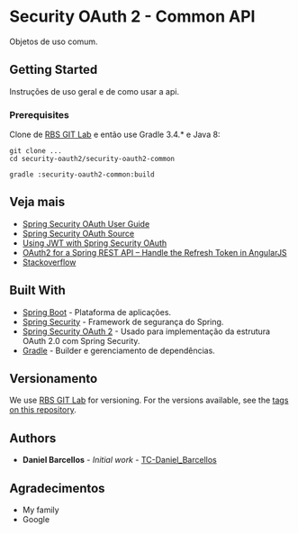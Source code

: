 # Security OAuth 2 - Common API

Objetos de uso comum.

## Getting Started

Instruções de uso geral e de como usar a api.

### Prerequisites

Clone de [RBS GIT Lab](https://gitlab.rbs.com.br/rbsdev/security-oauth2) e então use Gradle 3.4.* e Java 8:

```
git clone ...
cd security-oauth2/security-oauth2-common

gradle :security-oauth2-common:build
```

## Veja mais

* [Spring Security OAuth User Guide](http://projects.spring.io/spring-security-oauth/docs/Home.html)
* [Spring Security OAuth Source](http://github.com/spring-projects/spring-security-oauth)
* [Using JWT with Spring Security OAuth](http://www.baeldung.com/spring-security-oauth-jwt)
* [OAuth2 for a Spring REST API – Handle the Refresh Token in AngularJS](http://www.baeldung.com/spring-security-oauth2-refresh-token-angular-js)
* [Stackoverflow](http://stackoverflow.com/questions/tagged/spring-security+spring+oauth)

## Built With

* [Spring Boot](https://projects.spring.io/spring-boot/) - Plataforma de aplicações.
* [Spring Security](https://projects.spring.io/spring-security/) - Framework de segurança do Spring.
* [Spring Security OAuth 2](http://projects.spring.io/spring-security-oauth/) - Usado para implementação da estrutura OAuth 2.0 com Spring Security.
* [Gradle](https://gradle.org/) - Builder e gerenciamento de dependências.

## Versionamento

We use [RBS GIT Lab](https://gitlab.rbs.com.br) for versioning. For the versions available, see the [tags on this repository](https://gitlab.rbs.com.br/rbsdev/security-oauth2). 

## Authors

* **Daniel Barcellos** - *Initial work* - [TC-Daniel_Barcellos](https://gitlab.rbs.com.br/TC-Daniel_Barcellos)

## Agradecimentos

* My family
* Google

